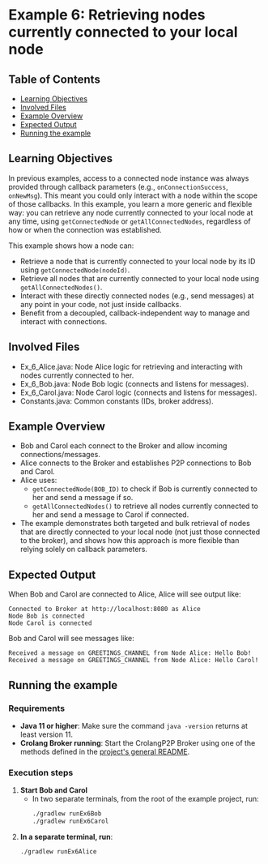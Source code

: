 # Example 6: Retrieving nodes currently connected to your local node
## Table of Contents

- [Learning Objectives](#learning-objectives)
- [Involved Files](#involved-files)
- [Example Overview](#example-overview)
- [Expected Output](#expected-output)
- [Running the example](#running-the-example)
## Learning Objectives

In previous examples, access to a connected node instance was always provided through callback parameters (e.g., `onConnectionSuccess`, `onNewMsg`). This meant you could only interact with a node within the scope of those callbacks. In this example, you learn a more generic and flexible way: you can retrieve any node currently connected to your local node at any time, using `getConnectedNode` or `getAllConnectedNodes`, regardless of how or when the connection was established.

This example shows how a node can:
- Retrieve a node that is currently connected to your local node by its ID using `getConnectedNode(nodeId)`.
- Retrieve all nodes that are currently connected to your local node using `getAllConnectedNodes()`.
- Interact with these directly connected nodes (e.g., send messages) at any point in your code, not just inside callbacks.
- Benefit from a decoupled, callback-independent way to manage and interact with connections.

## Involved Files

- Ex_6_Alice.java: Node Alice logic for retrieving and interacting with nodes currently connected to her.
- Ex_6_Bob.java: Node Bob logic (connects and listens for messages).
- Ex_6_Carol.java: Node Carol logic (connects and listens for messages).
- Constants.java: Common constants (IDs, broker address).

## Example Overview

- Bob and Carol each connect to the Broker and allow incoming connections/messages.
- Alice connects to the Broker and establishes P2P connections to Bob and Carol.
- Alice uses:
  - `getConnectedNode(BOB_ID)` to check if Bob is currently connected to her and send a message if so.
  - `getAllConnectedNodes()` to retrieve all nodes currently connected to her and send a message to Carol if connected.
- The example demonstrates both targeted and bulk retrieval of nodes that are directly connected to your local node (not just those connected to the broker), and shows how this approach is more flexible than relying solely on callback parameters.

## Expected Output

When Bob and Carol are connected to Alice, Alice will see output like:
```
Connected to Broker at http://localhost:8080 as Alice
Node Bob is connected
Node Carol is connected
```

Bob and Carol will see messages like:
```
Received a message on GREETINGS_CHANNEL from Node Alice: Hello Bob!
Received a message on GREETINGS_CHANNEL from Node Alice: Hello Carol!
```

## Running the example
### Requirements
- **Java 11 or higher**: Make sure the command `java -version` returns at least version 11.
- **Crolang Broker running**: Start the CrolangP2P Broker using one of the methods defined in the [project's general README](../../../../../README.md).

### Execution steps

1. **Start Bob and Carol**
    - In two separate terminals, from the root of the example project, run:
      ```sh
      ./gradlew runEx6Bob
      ./gradlew runEx6Carol
      ```
2. **In a separate terminal, run**:
   ```sh
   ./gradlew runEx6Alice
   ```
